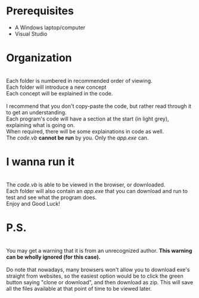 # Prerequisites
 - A Windows laptop/computer
 - Visual Studio

# Organization
<br>Each folder is numbered in recommended order of viewing.
<br>Each folder will introduce a new concept
<br>Each concept will be explained in the code.
<br>
<br>I recommend that you don't copy-paste the code, but rather read through it to get an understanding.
<br>Each program's code will have a section at the start (in light grey), explaining what is going on.
<br>When required, there will be some explainations in code as well.
<br>The *code.vb* **cannot be run** by you. Only the *app.exe* can.

# I wanna run it
<br>The *code.vb* is able to be viewed in the browser, or downloaded.
<br>Each folder will also contain an *app.exe* that you can download and run to test and see what the program does.
<br>Enjoy and Good Luck!

# P.S.
<br>You may get a warning that it is from an unrecognized author. **This warning can be wholly ignored (for this case).**
<br>
<br>Do note that nowadays, many browsers won't allow you to download exe's straight from websites, so the easiest option would be to click the green button saying "clone or download", and then download as zip. This will save all the files available at that point of time to be viewed later.



